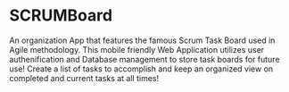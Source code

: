 # SCRUMBoard
An organization App that features the famous Scrum Task Board used in Agile methodology. This mobile friendly Web Application utilizes user authenification and Database management to store task boards for future use! Create a list of tasks to accomplish and keep an organized view on completed and current tasks at all times!
